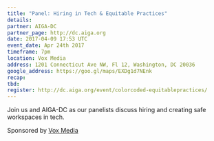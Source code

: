 ```yaml
---
title: "Panel: Hiring in Tech & Equitable Practices"
details:
partner: AIGA-DC
partner_page: http://dc.aiga.org
date: 2017-04-09 17:53 UTC
event_date: Apr 24th 2017
timeframe: 7pm
location: Vox Media
address: 1201 Connecticut Ave NW, Fl 12, Washington, DC 20036
google_address: https://goo.gl/maps/EXDg1d7NEnk
recap:
tbd:
register: http://dc.aiga.org/event/colorcoded-equitablepractices/
---
```


<div class="m-content__event">
  <p> Join us and AIGA-DC as our panelists discuss hiring and creating safe workspaces in tech. </p>

  <p class="m-content__event-sponsor"> Sponsored by <a target="_blank" href="http://voxmedia.com">Vox Media</a> </p>
</div>
